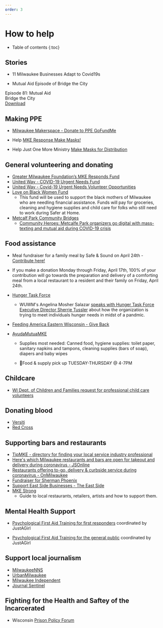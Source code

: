 ```yaml
---
order: 3
---
```


# How to help

* Table of contents
{:toc}

## Stories

* 11 Milwaukee Businesses Adapt to Covid19s
<div id="buzzsprout-player-3195187"></div>
<script src="https://www.buzzsprout.com/202067/3195187-eleven-milwaukee-businesses-adapt-to-covid19.js?container_id=buzzsprout-player-3195187&player=small" type="text/javascript" charset="utf-8"></script>

* Mutual Aid Episode of Bridge the City
<div class="sqs-audio-embed" data-url="https://static1.squarespace.com/static/5a38872baeb62568136bb151/t/5ecc58785e861630ff077029/1590450449966/mutual+aid_final.mp3/original/mutual+aid_final.mp3" data-mime-type="" data-title="Episode 81: Mutual Aid" data-author="Bridge the City" data-show-download="true" data-design-style="minimal" data-duration-in-ms="2003000" data-color-theme="dark" id="yui_3_17_2_1_1590698501677_173">
<div id="yui_3_17_2_1_1590698501677_177" class="yui3-widget sqs-widget sqs-widgets-audio-player dark first-play"><div id="yui_3_17_2_1_1590698501677_179" class="sqs-widgets-audio-player-content"><div class="player download" id="yui_3_17_2_1_1590698501677_206">
  <div class="action">
    <div class="play">
      <div class="play-button"></div>
    </div>
    <div class="pause">
      <div class="pause-button"></div>
    </div>
  </div>
  <div class="labels">
    <div class="title-wrapper">
      <div class="title" title="Episode 81: Mutual Aid" data-title="Episode 81: Mutual Aid">Episode 81: Mutual Aid</div>
    </div>
    <div class="artistName" title="Bridge the City">Bridge the City</div>
  </div>
  <div class="secondary-controls">
    <div class="time">
      <span class="progress"></span>
      <span class="total"></span>
    </div>
  <div class="download"><a href="https://static1.squarespace.com/static/5a38872baeb62568136bb151/t/5ecc58785e861630ff077029/1590450449966/mutual+aid_final.mp3/original/mutual+aid_final.mp3?download=true" target="_blank">Download</a></div></div>
  <div class="track" style="width: 1282px;">
    <span class="played"><span class="icon"></span></span>
  </div>
</div></div></div></div>

## Making PPE

* [Milwaukee Makerspace - Donate to PPE GoFundMe](https://charity.gofundme.com/o/en/campaign/ppe-for-milwaukee)

* Help [MKE Response Make Masks!](https://www.unitedwaygmwc.org/Our-Impact/COVID-19-Response/MaskUpMKE)

* Help Just One More Ministry [Make Masks for Distribution](https://www.jomministry.org/masks)


## General volunteering and donating


* [Greater Milwaukee Foundation’s MKE Responds Fund](https://www.greatermilwaukeefoundation.org/donors/give-online/mkeresponds/)
* [United Way - COVID-19 Urgent Needs Fund](https://www.unitedwaygmwc.org/Donate/COVID-19-Urgent-Needs-Fund)
* [United Way - Covid-19 Urgent Needs Volunteer Opportunities](https://volunteer.unitedwaygmwc.org/need/?q=&age=&agency_id=&county=&dateOn=&distance=&zip=&need_impact_area=&need_init_id=2999&qualification_id=&cat_id=&meta%5B%5D=&meta%5B%5D=&meta%5B%5D=&allowTeams=&ug_id=&s=1)
* [Love on Black Women Fund](https://www.facebook.com/donate/919784808471600/1122212991450620/)
  - This fund will be used to support the black mothers of Milwaukee who are needling financial assistance. Funds will pay for groceries, cleaning and hygiene supplies and child care for folks who still need to work during Safer at Home.
* [Metcalf Park Community Bridges](http://metcalfeparkbridges.org/resources/)
  - [Community Heroes: Metcalfe Park organizers go digital with mass-texting and mutual aid during COVID-19 crisis](https://milwaukeenns.org/2020/04/02/community-heroes-metcalfe-park-organizers-go-digital-with-mass-texting-and-mutual-aid-during-covid-19-crisis/)
  

## Food assistance

* Meal fundraiser for  a family meal by Safe & Sound on April 24th - [Contribute here!](https://safesound.org/familyfriday/)
 - If you make a donation Monday through Friday, April 17th, 100% of your contribution will go towards the preparation and delivery of a comforting meal from a local restaurant to a resident and their family on Friday, April 24th. 

* [Hunger Task Force](https://www.hungertaskforce.org/volunteer/)
  - WUWM's Angelina Mosher Salazar [speaks with Hunger Task Force Executive Director Sherrie Tussler](https://www.wuwm.com/post/coronavirus-affects-network-provides-thousands-emergency-food#stream/0) about how the organization is trying to meet individuals hunger needs in midst of a pandmic.
* [Feeding America Eastern Wisconsin - Give Back](https://feedingamericawi.org/how-feeding-america-eastern-wisconsin-is-responding-to-the-coronavirus/#Give_Back)

* [AyudaMutuaMKE](https://www.facebook.com/ayudamutuamke/photos/rpp.100482084927977/117514919891360/?type=3&theater)

  - Supplies most needed: Canned food, hygiene supplies: toilet paper, sanitary napkins and tampons, cleaning supplies (bars of soap), diapers and baby wipes

  - 🚗Food & supply pick up TUESDAY-THURSDAY @ 4-7PM


## Childcare

* [WI Dept. of Children and Families request for professional child care volunteers](https://bit.ly/2vLevBI)

## Donating blood

- [Versiti](https://donate.wisconsin.versiti.org/donor/schedules/centers)
- [Red Cross](https://www.redcross.org/local/wisconsin/about-us/locations/southeast-chapter.html)

## Supporting bars and restaurants

* [TipMKE - directory for finding your local service industry professional](https://www.tipmke.com/)
* [Here's which Milwaukee restaurants and bars are open for takeout and delivery during coronavirus - JSOnline](https://www.jsonline.com/story/entertainment/dining/2020/03/17/milwaukee-restaurants-and-bars-takeout-delivery-during-coronavirus/5067070002/)
* [Restaurants offering to-go, delivery & curbside service during coronavirus - OnMilwaukee](https://onmilwaukee.com/dining/articles/restaurant-carryout-delivery-coronavirus.html)
* [Fundraiser for Sherman Phoenix](https://www.shermanphoenix.com/donatetoday)
* [Support East Side Businesses - The East Side](https://www.theeastside.org/support-the-east-side)
* [MKE Strong](https://mkestrong.glideapp.io/)
  * Guide to local restaurants, retailers, artists and how to support them.

## Mental Health Support

* [Psychological First Aid Training for first responders](https://forms.gle/QFEEv2dvW9BHucQQ6) coordinated by JustAGirl

* [Psychological First Aid Training for the general public](https://forms.gle/4cDRQBHEJ9cgCeEn7) coordinated by JustAGirl


## Support local journalism

* [MilwaukeeNNS](https://milwaukeenns.org/)
* [UrbanMilwaukee](https://urbanmilwaukee.com/)
* [Milwaukee Independent](http://www.milwaukeeindependent.com/)
* [Journal Sentinel](https://www.jsonline.com/)


## Fighting for the Health and Saftey of the Incarcerated

* Wisconsin [Prison Policy Forum](http://www.prisonforum.org/)